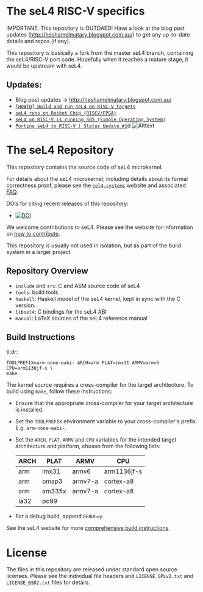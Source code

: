 <!--
  Copyright 2014, General Dynamics C4 Systems

  This software may be distributed and modified according to the terms of
  the GNU General Public License version 2. Note that NO WARRANTY is provided.
  See "LICENSE_GPLv2.txt" for details.

  @TAG(GD_GPL)
-->

The seL4 RISC-V specifics
===================
IMPORTANT: This repository is OUTDAED! Have a look at the blog post updates (http://heshamelmatary.blogspot.com.au/) to get any up-to-date details and repos (if any).

This repository is basically a fork from the master seL4 branch, containing 
the seL4/RISC-V port code. Hopefully when it reaches a mature stage, it would
be upstream with seL4. 

Updates:
------------------
  * Blog post updates -> http://heshamelmatary.blogspot.com.au/
  * [`[HOWTO] Build and run seL4 on RISC-V targets`][9]
  * [`seL4 runs on Rocket Chip (RISCV/FPGA)`][8]
  * [`seL4 on RISC-V is running SOS (Simple Operating System)`][7]
  * [`Porting seL4 to RISC-V | Status Update #1`][6]d
  ![Alttext](http://1.bp.blogspot.com/--e2fEOJs5cs/VXWupBfj9aI/AAAAAAAAGVk/noRdzvT3amo/s1600/Selection_218.png "seL4 root task is saying hi!") 

  [6]: http://heshamelmatary.blogspot.co.uk/2015/05/porting-sel4-to-risc-v-status-report-no1.html
  [7]: http://heshamelmatary.blogspot.co.uk/2015/06/sel4-on-risc-v-is-running-sos-simple.html
  [8]: http://heshamelmatary.blogspot.co.uk/2015/07/sel4-runs-on-rocket-chip-riscvfpga.html
  [9]: http://heshamelmatary.blogspot.co.uk/2015/07/howto-build-and-run-sel4-on-risc-v.html

The seL4 Repository
===================

This repository contains the source code of seL4 microkernel.

For details about the seL4 microkernel, including details about its formal
correctness proof, please see the [`sel4.systems`][1] website and associated
[FAQ][2].

DOIs for citing recent releases of this repository:
  * [![DOI][4]](http://dx.doi.org/10.5281/zenodo.11247)

We welcome contributions to seL4. Please see the website for information
on [how to contribute][3].

This repository is usually not used in isolation, but as part of the build
system in a larger project.

  [1]: http://sel4.systems/
  [2]: http://sel4.systems/FAQ/
  [3]: http://sel4.systems/Contributing/
  [4]: https://zenodo.org/badge/doi/10.5281/zenodo.11247.png

Repository Overview
-------------------

  * `include` and `src`: C and ASM source code of seL4
  * `tools`: build tools
  * `haskell`: Haskell model of the seL4 kernel,
               kept in sync with the C version.
  * `libsel4`: C bindings for the seL4 ABI
  * `manual`: LaTeX sources of the seL4 reference manual


Build Instructions
------------------

tl;dr:

    TOOLPREFIX=arm-none-eabi- ARCH=arm PLAT=imx31 ARMV=armv6 CPU=arm1136jf-s \
 	make

The kernel source requires a cross-compiler for the target architecture. To
build using `make`, follow these instructions:

 * Ensure that the appropriate cross-compiler for your target
   architecture is installed.

 * Set the `TOOLPREFIX` environment variable to your cross-compiler's
   prefix. E.g. `arm-none-eabi-`.

 * Set the `ARCH`, `PLAT`, `ARMV` and `CPU` variables for the intended target
   architecture and platform, chosen from the following lists:

    ARCH | PLAT   | ARMV    | CPU
    -----|--------|---------|-----------
    arm  | imx31  | armv6   | arm1136jf-s
    arm  | omap3  | armv7-a | cortex-a8
    arm  | am335x | armv7-a | cortex-a8
    ia32 | pc99   |         |

 * For a debug build, append `DEBUG=y`.

See the seL4 website for more [comprehensive build instructions][5].

 [5]: http://sel4.systems/Download/


License
=======

The files in this repository are released under standard open source licenses.
Please see the individual file headers and `LICENSE_GPLv2.txt` and
`LICENSE_BSD2.txt` files for details.
